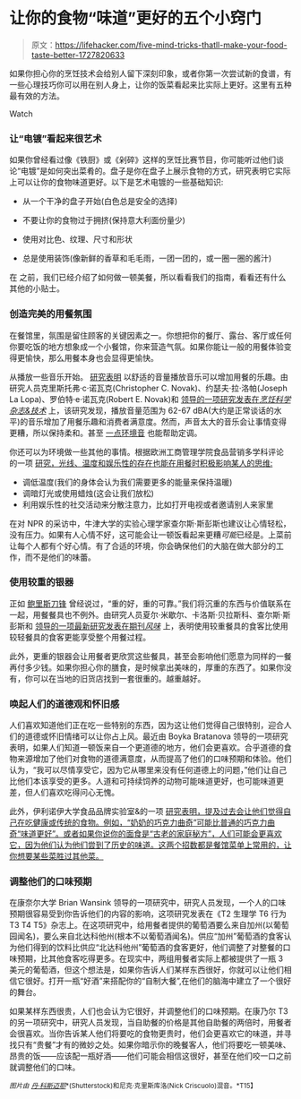 # 让你的食物“味道”更好的五个小窍门

> 原文：<https://lifehacker.com/five-mind-tricks-thatll-make-your-food-taste-better-1727820633>

如果你担心你的烹饪技术会给别人留下深刻印象，或者你第一次尝试新的食谱，有一些心理技巧你可以用在别人身上，让你的饭菜看起来比实际上更好。这里有五种最有效的方法。

Watch

### 让“电镀”看起来很艺术

如果你曾经看过像《铁厨》或《剁碎》这样的烹饪比赛节目，你可能听过他们谈论“电镀”是如何突出菜肴的。盘子是你在盘子上展示食物的方式，研究表明它实际上可以让你的食物味道更好。以下是艺术电镀的一些基础知识:

*   从一个干净的盘子开始(白色总是安全的选择)

*   不要让你的食物过于拥挤(保持意大利面份量少)
*   使用对比色、纹理、尺寸和形状

*   总是使用装饰(像新鲜的香草和毛毛雨，一团一团的，或一圈一圈的酱汁)

在 之前，我们已经介绍了如何做一顿美餐，所以看看我们的指南，看看还有什么其他的小贴士。

### 创造完美的用餐氛围

在餐馆里，氛围是留住顾客的关键因素之一。你想把你的餐厅、露台、客厅或任何你要吃饭的地方想象成一个小餐馆，你来营造气氛。如果你能让一般的用餐体验变得更愉快，那么用餐本身也会显得更愉快。

从播放一些音乐开始。 [研究表明](http://www.sciencedirect.com/science/article/pii/S0950329310001217) 以舒适的音量播放音乐可以增加用餐的乐趣。由研究人员克里斯托弗·c·诺瓦克(Christopher C. Novak)、约瑟夫·拉·洛帕(Joseph La Lopa)、罗伯特·e·诺瓦克(Robert E. Novak)和 [领导的一项研究发表在*烹饪科学杂志&技术*](http://www.tandfonline.com/doi/abs/10.1080/15428052.2010.535756#.VeTfpvlVhBd) 上，该研究发现，播放音量范围为 62-67 dBA(大约是正常谈话的水平)的音乐增加了用餐乐趣和消费者满意度。然而，声音太大的音乐会让事情变得更糟，所以保持柔和。甚至 [一点环境音](https://lifehacker.com/noisli-generates-background-sounds-to-keep-your-creativ-1442974498) 也能帮助定调。

你还可以为环境做一些其他的事情。根据欧洲工商管理学院食品营销多学科评论 的一项 [研究，光线、温度和娱乐性的存在也能在用餐时积极影响某人的思维:](http://www.insead.edu/facultyresearch/research/doc.cfm?did=48061)

*   调低温度(我们的身体会认为我们需要更多的能量来保持温暖)
*   调暗灯光或使用蜡烛(这会让我们放松)
*   利用娱乐性的社交活动来分散注意力，比如打开电视或者邀请别人来家里

在对 NPR 的采访中，牛津大学的实验心理学家查尔斯·斯彭斯也建议让心情轻松，没有压力。如果有人心情不好，这可能会让一顿饭看起来更糟*可能*已经是。上菜前让每个人都有个好心情。有了合适的环境，你会确保他们的大脑在做大部分的工作，而不是他们的味蕾。

### 使用较重的银器

正如 [鲍里斯刀锋](https://www.youtube.com/watch?v=lX0MB7pJtKs) 曾经说过，“重的好，重的可靠。”我们将沉重的东西与价值联系在一起，用餐餐具也不例外。由研究人员夏尔·米歇尔、卡洛斯·贝拉斯科、查尔斯·斯彭斯和 [领导的一项最新研究发表在期刊*风味*](http://www.flavourjournal.com/content/4/1/26) 上，表明使用较重餐具的食客比使用较轻餐具的食客更能享受整个用餐过程。

此外，更重的银器会让用餐者更欣赏这些餐具，甚至会影响他们愿意为同样的一餐再付多少钱。如果你担心你的膳食，是时候拿出美味的，厚重的东西了。如果你没有，你可以在当地的旧货店找到一套很重的。越重越好。

### 唤起人们的道德观和怀旧感

人们喜欢知道他们正在吃一些特别的东西，因为这让他们觉得自己很特别，迎合人们的道德或怀旧情绪可以让你占上风。最近由 Boyka Bratanova 领导的一项研究表明，如果人们知道一顿饭来自一个更道德的地方，他们会更喜欢。合乎道德的食物来源增加了他们对食物的道德满意度，从而提高了他们的口味预期和体验。他们认为，“我可以尽情享受它，因为它从哪里来没有任何道德上的问题，”他们让自己比他们本该享受的更多。人道和可持续饲养的动物可能味道更好，也可能味道更差，但人们喜欢吃得问心无愧。

此外，伊利诺伊大学食品品牌实验室&的一项 [研究表明，提及过去会让他们觉得自己在吃健康或传统的食物。例如，“奶奶的巧克力曲奇”可能比普通的巧克力曲奇“味道更好”。或者如果你说你的面食是“古老的家庭秘方”，人们可能会更喜欢它，因为他们认为他们尝到了历史的味道。这两个招数都是餐馆菜单上常用的，让你想要某些菜胜过其他菜。](http://foodpsychology.cornell.edu/sites/default/files/pdf/descriptivemenulabels-2001.pdf)

### 调整他们的口味预期

在康奈尔大学 Brian Wansink 领导的一项研究中，研究人员发现，一个人的口味预期很容易受到你告诉他们的内容的影响，这项研究发表在《T2 生理学 T6 行为 T3 T4 T5》杂志上。在这项研究中，给用餐者提供的葡萄酒要么来自加州(以葡萄园闻名)，要么来自北达科他州(根本不以葡萄酒闻名)。供应“加州”葡萄酒的食客认为他们得到的饮料比供应“北达科他州”葡萄酒的食客更好，他们调整了对整餐的口味预期，比其他食客吃得更多。在现实中，两组用餐者实际上都被提供了一瓶 3 美元的葡萄酒，但这个想法是，如果你告诉人们某样东西很好，你就可以让他们相信它很好。打开一瓶“好酒”来搭配你的“自制大餐”,在他们的脑海中建立了一个很好的舞台。

如果某样东西很贵，人们也会认为它很好，并调整他们的口味预期。在康乃尔 T3 的另一项研究中，研究人员发现，当自助餐的价格是其他自助餐的两倍时，用餐者会很喜欢。当你告诉某人他们将要吃的食物更贵时，他们会更喜欢它的味道，并寻找只有“贵餐”才有的微妙之处。如果你暗示你的晚餐客人，他们将要吃一顿美味、昂贵的饭——应该配一瓶好酒——他们可能会相信这很好，甚至在他们咬一口之前就调整他们的口味。

<small>*图片由*</small> [<small>*丹·科斯迈耶*</small>](http://www.shutterstock.com/pic.mhtml?language=en&tpl=44814-43068&id=123729022&irgwc=1)<small>*(Shutterstock)和尼克·克里斯库洛(Nick Criscuolo)混音。*T15】</small>